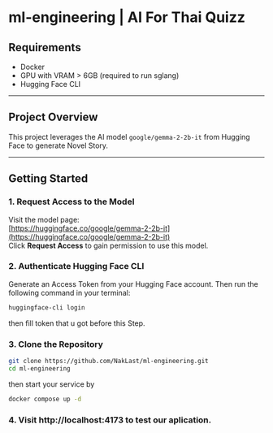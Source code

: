 # ml-engineering | AI For Thai Quizz

## Requirements

- Docker
- GPU with VRAM > 6GB (required to run sglang)
- Hugging Face CLI


---

## Project Overview

This project leverages the AI model `google/gemma-2-2b-it` from Hugging Face to generate Novel Story.

---

## Getting Started

### 1. Request Access to the Model

Visit the model page:  
[https://huggingface.co/google/gemma-2-2b-it](https://huggingface.co/google/gemma-2-2b-it)  
Click **Request Access** to gain permission to use this model.

### 2. Authenticate Hugging Face CLI

Generate an Access Token from your Hugging Face account. Then run the following command in your terminal:

```bash
huggingface-cli login
```
 then fill token that u got before this Step.


### 3. Clone the Repository

```bash
git clone https://github.com/NakLast/ml-engineering.git
cd ml-engineering
```
then start your service by
```bash
docker compose up -d
```
### 4. Visit http://localhost:4173 to test our aplication.